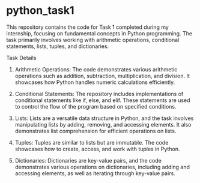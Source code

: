 # python_task1

This repository contains the code for Task 1 completed during my internship, focusing on fundamental concepts in Python programming. The task primarily involves working with arithmetic operations, conditional statements, lists, tuples, and dictionaries.

Task Details

1. Arithmetic Operations: The code demonstrates various arithmetic operations such as addition, subtraction, multiplication, and division. It showcases how Python handles numeric calculations efficiently.

2. Conditional Statements: The repository includes implementations of conditional statements like if, else, and elif. These statements are used to control the flow of the program based on specified conditions.

3. Lists: Lists are a versatile data structure in Python, and the task involves manipulating lists by adding, removing, and accessing elements. It also demonstrates list comprehension for efficient operations on lists.

4. Tuples: Tuples are similar to lists but are immutable. The code showcases how to create, access, and work with tuples in Python.

5. Dictionaries: Dictionaries are key-value pairs, and the code demonstrates various operations on dictionaries, including adding and accessing elements, as well as iterating through key-value pairs.
